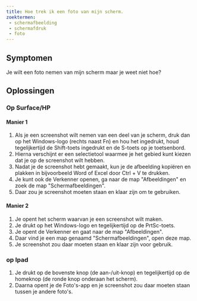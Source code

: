 ```yaml
---
title: Hoe trek ik een foto van mijn scherm.
zoektermen:
 - schermafbeelding
 - schermafdruk
 - foto
---
```


## Symptomen
Je wilt een foto nemen van mijn scherm maar je weet niet hoe?

## Oplossingen

### Op Surface/HP

#### Manier 1

1. Als je een screenshot wilt nemen van een deel van je scherm, druk dan op het Windows-logo (rechts naast Fn) en hou het ingedrukt, houd tegelijkertijd de Shift-toets ingedrukt en de S-toets op je toetsenbord.
2. Hierna verschijnt er een selectietool waarmee je het gebied kunt kiezen dat je op de screenshot wilt hebben.
3. Nadat je de screenshot hebt gemaakt, kun je de afbeelding kopiëren en plakken in bijvoorbeeld Word of Excel door Ctrl + V te drukken. 
4. Je kunt ook de Verkenner openen, ga naar de map "Afbeeldingen" en zoek de map "Schermafbeeldingen".
5. Daar zou je screenshot moeten staan en klaar zijn om te gebruiken.

#### Manier 2
1. Je opent het scherm waarvan je een screenshot wilt maken.
2. Je drukt op het Windows-logo en tegelijkertijd op de PrtSc-toets.
3. Je opent de Verkenner en gaat naar de map "Afbeeldingen".
4. Daar vind je een map genaamd "Schermafbeeldingen", open deze map.
5. Je screenshot zou daar moeten staan en klaar zijn voor gebruik.

### op Ipad
1. Je drukt op de bovenste knop (de aan-/uit-knop) en tegelijkertijd op de homeknop (de ronde knop onderaan het scherm).
2. Daarna opent je de Foto's-app en je screenshot zou daar moeten staan tussen je andere foto's.
